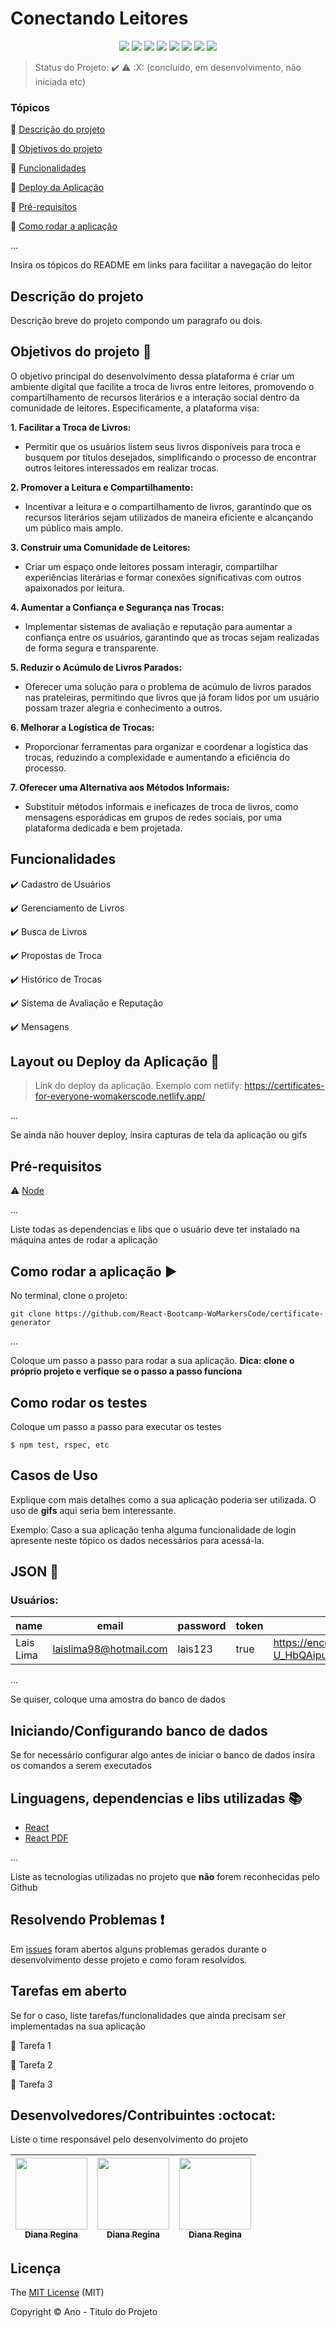 <h1>Conectando Leitores</h1> 

<p align="center">
  <img src="https://img.shields.io/static/v1?label=react&message=framework&color=blue&style=for-the-badge&logo=REACT"/>
  <img src="https://img.shields.io/static/v1?label=Netlify&message=deploy&color=blue&style=for-the-badge&logo=netlify"/>
  <img src="http://img.shields.io/static/v1?label=License&message=MIT&color=green&style=for-the-badge"/>
  <img src="http://img.shields.io/static/v1?label=Ruby&message=2.6.3&color=red&style=for-the-badge&logo=ruby"/>
  <img src="http://img.shields.io/static/v1?label=Ruby%20On%20Rails%20&message=6.0.2.2&color=red&style=for-the-badge&logo=ruby"/>
  <img src="http://img.shields.io/static/v1?label=TESTES&message=%3E100&color=GREEN&style=for-the-badge"/>
   <img src="http://img.shields.io/static/v1?label=STATUS&message=EM%20DESENVOLVIMENTO&color=RED&style=for-the-badge"/>
   <img src="http://img.shields.io/static/v1?label=STATUS&message=CONCLUIDO&color=GREEN&style=for-the-badge"/>
</p>

> Status do Projeto: :heavy_check_mark: :warning: :X: (concluido, em desenvolvimento, não iniciada etc)

### Tópicos 

:small_blue_diamond: [Descrição do projeto](#descrição-do-projeto)

:small_blue_diamond: [Objetivos do projeto](#objetivos-do-projeto-dart)

:small_blue_diamond: [Funcionalidades](#funcionalidades)

:small_blue_diamond: [Deploy da Aplicação](#deploy-da-aplicação-dash)

:small_blue_diamond: [Pré-requisitos](#pré-requisitos)

:small_blue_diamond: [Como rodar a aplicação](#como-rodar-a-aplicação-arrow_forward)

... 

Insira os tópicos do README em links para facilitar a navegação do leitor

## Descrição do projeto 

<p align="justify">
  Descrição breve do projeto compondo um paragrafo ou dois. 
</p>

## Objetivos do projeto :dart:

<p align="justify">
  
  O objetivo principal do desenvolvimento dessa plataforma é criar um ambiente digital que facilite a troca de livros entre leitores, promovendo o compartilhamento de recursos literários e a interação social dentro da comunidade de leitores. Especificamente, a plataforma visa:

**1. Facilitar a Troca de Livros:**

- Permitir que os usuários listem seus livros disponíveis para troca e busquem por títulos desejados, simplificando o processo de encontrar outros leitores interessados em realizar trocas.

**2. Promover a Leitura e Compartilhamento:**

- Incentivar a leitura e o compartilhamento de livros, garantindo que os recursos literários sejam utilizados de maneira eficiente e alcançando um público mais amplo.

**3. Construir uma Comunidade de Leitores:**

- Criar um espaço onde leitores possam interagir, compartilhar experiências literárias e formar conexões significativas com outros apaixonados por leitura.

**4. Aumentar a Confiança e Segurança nas Trocas:**

- Implementar sistemas de avaliação e reputação para aumentar a confiança entre os usuários, garantindo que as trocas sejam realizadas de forma segura e transparente.

**5. Reduzir o Acúmulo de Livros Parados:**

- Oferecer uma solução para o problema de acúmulo de livros parados nas prateleiras, permitindo que livros que já foram lidos por um usuário possam trazer alegria e conhecimento a outros.

**6. Melhorar a Logística de Trocas:**

- Proporcionar ferramentas para organizar e coordenar a logística das trocas, reduzindo a complexidade e aumentando a eficiência do processo.

**7. Oferecer uma Alternativa aos Métodos Informais:**

- Substituir métodos informais e ineficazes de troca de livros, como mensagens esporádicas em grupos de redes sociais, por uma plataforma dedicada e bem projetada.
</p>

## Funcionalidades

:heavy_check_mark: Cadastro de Usuários 

:heavy_check_mark: Gerenciamento de Livros 

:heavy_check_mark: Busca de Livros 

:heavy_check_mark: Propostas de Troca  

:heavy_check_mark: Histórico de Trocas  

:heavy_check_mark: Sistema de Avaliação e Reputação  

:heavy_check_mark: Mensagens 

## Layout ou Deploy da Aplicação :dash:

> Link do deploy da aplicação. Exemplo com netlify: https://certificates-for-everyone-womakerscode.netlify.app/

... 

Se ainda não houver deploy, insira capturas de tela da aplicação ou gifs

## Pré-requisitos

:warning: [Node](https://nodejs.org/en/download/)

...

Liste todas as dependencias e libs que o usuário deve ter instalado na máquina antes de rodar a aplicação 

## Como rodar a aplicação :arrow_forward:

No terminal, clone o projeto: 

```
git clone https://github.com/React-Bootcamp-WoMarkersCode/certificate-generator
```

... 

Coloque um passo a passo para rodar a sua aplicação. **Dica: clone o próprio projeto e verfique se o passo a passo funciona**

## Como rodar os testes

Coloque um passo a passo para executar os testes

```
$ npm test, rspec, etc 
```

## Casos de Uso

Explique com mais detalhes como a sua aplicação poderia ser utilizada. O uso de **gifs** aqui seria bem interessante. 

Exemplo: Caso a sua aplicação tenha alguma funcionalidade de login apresente neste tópico os dados necessários para acessá-la.

## JSON :floppy_disk:

### Usuários: 

|name|email|password|token|avatar|
| -------- |-------- |-------- |-------- |-------- |
|Lais Lima|laislima98@hotmail.com|lais123|true|https://encrypted-tbn0.gstatic.com/images?q=tbn%3AANd9GcS9-U_HbQAipum9lWln3APcBIwng7T46hdBA42EJv8Hf6Z4fDT3&usqp=CAU|

... 

Se quiser, coloque uma amostra do banco de dados 

## Iniciando/Configurando banco de dados

Se for necessário configurar algo antes de iniciar o banco de dados insira os comandos a serem executados 

## Linguagens, dependencias e libs utilizadas :books:

- [React](https://pt-br.reactjs.org/docs/create-a-new-react-app.html)
- [React PDF](https://react-pdf.org/)

...

Liste as tecnologias utilizadas no projeto que **não** forem reconhecidas pelo Github 

## Resolvendo Problemas :exclamation:

Em [issues]() foram abertos alguns problemas gerados durante o desenvolvimento desse projeto e como foram resolvidos. 

## Tarefas em aberto

Se for o caso, liste tarefas/funcionalidades que ainda precisam ser implementadas na sua aplicação

:memo: Tarefa 1 

:memo: Tarefa 2 

:memo: Tarefa 3 

## Desenvolvedores/Contribuintes :octocat:

Liste o time responsável pelo desenvolvimento do projeto

| [<img src="https://avatars2.githubusercontent.com/u/46378210?s=400&u=071f7791bb03f8e102d835bdb9c2f0d3d24e8a34&v=4" width=115><br><sub>Diana Regina</sub>](https://github.com/Diana-ops) |  [<img src="https://avatars2.githubusercontent.com/u/46378210?s=400&u=071f7791bb03f8e102d835bdb9c2f0d3d24e8a34&v=4" width=115><br><sub>Diana Regina</sub>](https://github.com/Diana-ops) |  [<img src="https://avatars2.githubusercontent.com/u/46378210?s=400&u=071f7791bb03f8e102d835bdb9c2f0d3d24e8a34&v=4" width=115><br><sub>Diana Regina</sub>](https://github.com/Diana-ops) |
| :---: | :---: | :---: 

## Licença 

The [MIT License]() (MIT)

Copyright :copyright: Ano - Titulo do Projeto
